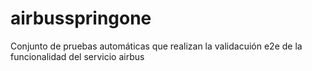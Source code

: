# airbusspringone

Conjunto de pruebas automáticas que realizan la validacuión e2e de la funcionalidad del servicio airbus
